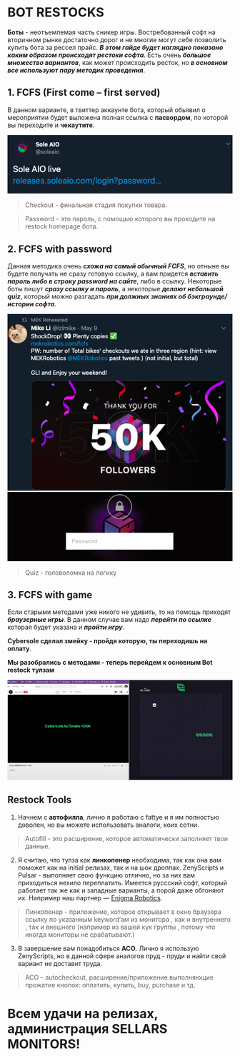 # BOT RESTOCKS
**Боты** - неотъемлемая часть сникер игры. Востребованный софт на вторичном рынке достаточно дорог и не многие могут себе позволить купить бота за рессел прайс. ___В этом гайде будет наглядно показано каким образом происходят рестоки софта___.
Есть очень ___большое множество вариантов___, как может происходить ресток, но ___в основном все используют пару методик проведения___.
## 1. FCFS (First come – first served)
В данном варианте, в твиттер аккаунте бота, который обьявил о мероприятии будет выложена полная ссылка с **пасвордом**, по которой вы переходите и **чекаутите**.

![Пост о мероприятии](./bot-restocks-image-1.png)

> Checkout - финальная стадия покупки товара.

> Password  -  это пароль, с помощью которого вы проходите на restock homepage бота.
## 2. FCFS with password
Данная методика очень ___схожа на самый обычный FCFS___, но отныне вы будете получать не сразу готовую ссылку, а вам придется ___вставить пароль либо в строку password на сайте___, либо в ссылку. Некоторые боты пишут ___сразу ссылку и пароль___, а некоторые ___делают небольшой quiz___, который можно разгадать ___при должных знаниях об бэкграунде/истории софта___.

![Пост](./bot-restocks-image-2.png)
![Password page](./bot-restocks-image-3.png)

> Quiz - головоломка на логику

## 3. FCFS with game
Если старыми методами уже никого не удивить, то на помощь приходят ___браузерные игры___. 
В данном случае вам надо ___перейти по ссылке___ которая будет указана и ___пройти игру___. 

**Cybersole сделал змейку - пройдя которую, ты переходишь на оплату**.

**Мы разобрались с методами - теперь перейдем к основным Bot restock тулзам**

![Игра от Cybersole](./bot-restocks-image-4.png)

## Restock Tools
1. Начнем с **автофилла**, лично я работаю с fattye и я им полностью доволен, но вы можете использовать аналоги, коих сотни.
> Autofill - это расширение, которое автоматически заполняет твои данные.
2. Я считаю, что тулза как **линкопенер** необходима, так как она вам поможет как на initial релизах, так и на шок дроппах. ZenyScripts и Pulsar - выполняет свою функцию отлично, но за них вам приходиться нехило переплатить. Имеется руссский софт, который работает так же как и западные варианты, а порой даже обгоняют их. Например наш партнер — [Enigma Robotics](https://vk.com/enigmarobotics).
> Линкопенер - приложение, которое открывает в окно браузера ссылку по указанным keyword’ам из монитора , как и внутреннего , так и внешнего (например из вашей кук группы , потому что иногда мониторы не срабатывают.)
3. В завершение вам понадобиться **ACO**. Лично я использую ZenyScripts, но в данной сфере аналогов пруд - пруди и найти свой вариант не доставит труда.
> ACO – autocheckout, расширение/приложение выполняющие прожатие кнопок: оплатить, купить, buy, purchase и тд.

# Всем удачи на релизах, администрация SELLARS MONITORS!

